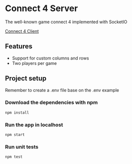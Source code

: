 # Connect 4 Server

The well-known game connect 4 implemented with SocketIO

[Connect 4 Client](https://github.com/dgop92/connect4-client)

## Features

* Support for custom columns and rows
* Two players per game

## Project setup

Remember to create a .env file base on the .env example

### Download the dependencies with npm

```
npm install
```

### Run the app in localhost

```
npm start
```

### Run unit tests

```
npm test
```